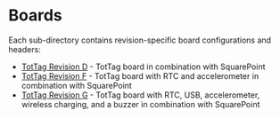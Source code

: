 Boards
======

Each sub-directory contains revision-specific board configurations and headers:

 * [TotTag Revision D](../../../../hardware/tottag/rev_d) - TotTag board in combination with SquarePoint
 * [TotTag Revision F](../../../../hardware/tottag/rev_f) - TotTag board with RTC and accelerometer in combination with SquarePoint
 * [TotTag Revision G](../../../../hardware/tottag/rev_g) - TotTag board with RTC, USB, accelerometer, wireless charging, and a buzzer in combination with SquarePoint
